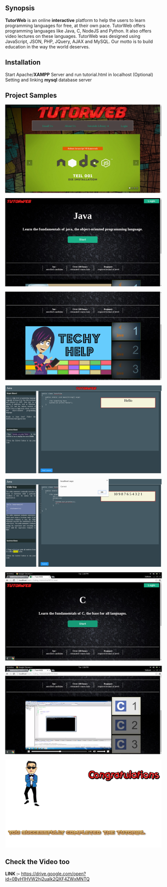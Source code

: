 ## Synopsis

**TutorWeb** is an online **interactive** platform to help the users to learn programming languages
for free, at their own pace. TutorWeb offers programming languages like Java, C, NodeJS
and Python. It also offers video lectures on these languages. TutorWeb was designed using
JavaScript, JSON, PHP, JQuery, AJAX and MySQL. Our motto is to build education in the
way the world deserves.

## Installation

Start Apache/**XAMPP** Server and run tutorial.html in localhost
(Optional) Setting and linking  **mysql** database server

## Project Samples

![alt tag](/pics/1.png?raw=true)

![alt tag](/pics/2.png?raw=true)

![alt tag](/pics/3.png?raw=true)

![alt tag](/pics/4.png?raw=true)

![alt tag](/pics/5.png?raw=true)

![alt tag](/pics/6.png?raw=true)

![alt tag](/pics/7.png?raw=true)

![alt tag](/pics/8.png?raw=true)

## Check the Video too

**LINK :-** https://drive.google.com/open?id=0ByH1HVW2hj2ualk2QXF4ZWxMNTQ



